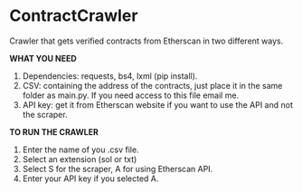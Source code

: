 # ContractCrawler
Crawler that gets verified contracts from Etherscan in two different ways.


**WHAT YOU NEED**
1. Dependencies: requests, bs4, lxml (pip install).
2. CSV: containing the address of the contracts, just place it in the same folder as main.py. If you need access to this file email me.
3. API key: get it from Etherscan website if you want to use the API and not the scraper.


**TO RUN THE CRAWLER**
1. Enter the name of you .csv file.
2. Select an extension (sol or txt)
3. Select S for the scraper, A for using Etherscan API.
4. Enter your API key if you selected A.

